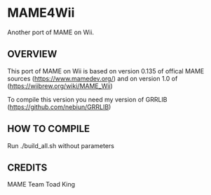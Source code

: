 # MAME4Wii
Another port of MAME on Wii.

## OVERVIEW
This port of MAME on Wii is based on version 0.135 of offical MAME sources (<https://www.mamedev.org/>) 
and on version 1.0 of (<https://wiibrew.org/wiki/MAME_Wii>)

To compile this version you need my version of GRRLIB (<https://github.com/nebiun/GRRLIB>)

## HOW TO COMPILE
Run ./build_all.sh without parameters


## CREDITS
MAME Team
Toad King

